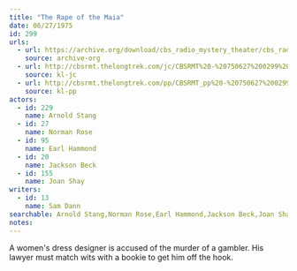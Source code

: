 ```yaml
---
title: "The Rape of the Maia"
date: 06/27/1975
id: 299
urls: 
  - url: https://archive.org/download/cbs_radio_mystery_theater/cbs_radio_mystery_theater-0251-0300.zip/cbs_radio_mystery_theater-0251-0300%2Fcbsrmt_0299_the_rape_of_the_maia.mp3
    source: archive-org
  - url: http://cbsrmt.thelongtrek.com/jc/CBSRMT%20-%20750627%200299%20Rape%20Of%20The%20Maia%20vbr%20kb_jc.mp3
    source: kl-jc
  - url: http://cbsrmt.thelongtrek.com/pp/CBSRMT_pp%20-%20750627%200299%20The%20Rape%20of%20Maia.mp3
    source: kl-pp
actors:  
  - id: 229
    name: Arnold Stang  
  - id: 27
    name: Norman Rose  
  - id: 95
    name: Earl Hammond  
  - id: 20
    name: Jackson Beck  
  - id: 155
    name: Joan Shay
writers:  
  - id: 13
    name: Sam Dann
searchable: Arnold Stang,Norman Rose,Earl Hammond,Jackson Beck,Joan Shay Sam Dann
notes:  
---
```

A women's dress designer is accused of the murder of a gambler. His lawyer must match wits with a bookie to get him off the hook.